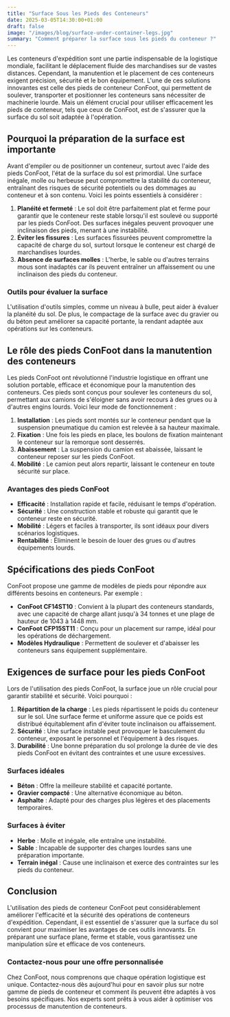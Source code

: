 ```yaml
---
title: "Surface Sous les Pieds des Conteneurs"
date: 2025-03-05T14:30:00+01:00
draft: false
image: "/images/blog/surface-under-container-legs.jpg"
summary: "Comment préparer la surface sous les pieds du conteneur ?"
---
```


Les conteneurs d'expédition sont une partie indispensable de la logistique mondiale, facilitant le déplacement fluide des marchandises sur de vastes distances. Cependant, la manutention et le placement de ces conteneurs exigent précision, sécurité et le bon équipement. L'une de ces solutions innovantes est celle des pieds de conteneur ConFoot, qui permettent de soulever, transporter et positionner les conteneurs sans nécessiter de machinerie lourde. Mais un élément crucial pour utiliser efficacement les pieds de conteneur, tels que ceux de ConFoot, est de s'assurer que la surface du sol soit adaptée à l'opération.

## Pourquoi la préparation de la surface est importante

Avant d'empiler ou de positionner un conteneur, surtout avec l'aide des pieds ConFoot, l'état de la surface du sol est primordial. Une surface inégale, molle ou herbeuse peut compromettre la stabilité du conteneur, entraînant des risques de sécurité potentiels ou des dommages au conteneur et à son contenu. Voici les points essentiels à considérer :

1. **Planéité et fermeté** : Le sol doit être parfaitement plat et ferme pour garantir que le conteneur reste stable lorsqu'il est soulevé ou supporté par les pieds ConFoot. Des surfaces inégales peuvent provoquer une inclinaison des pieds, menant à une instabilité.
2. **Éviter les fissures** : Les surfaces fissurées peuvent compromettre la capacité de charge du sol, surtout lorsque le conteneur est chargé de marchandises lourdes.
3. **Absence de surfaces molles** : L'herbe, le sable ou d'autres terrains mous sont inadaptés car ils peuvent entraîner un affaissement ou une inclinaison des pieds du conteneur.

### Outils pour évaluer la surface
L'utilisation d'outils simples, comme un niveau à bulle, peut aider à évaluer la planéité du sol. De plus, le compactage de la surface avec du gravier ou du béton peut améliorer sa capacité portante, la rendant adaptée aux opérations sur les conteneurs.

## Le rôle des pieds ConFoot dans la manutention des conteneurs

Les pieds ConFoot ont révolutionné l'industrie logistique en offrant une solution portable, efficace et économique pour la manutention des conteneurs. Ces pieds sont conçus pour soulever les conteneurs du sol, permettant aux camions de s'éloigner sans avoir recours à des grues ou à d'autres engins lourds. Voici leur mode de fonctionnement :

1. **Installation** : Les pieds sont montés sur le conteneur pendant que la suspension pneumatique du camion est relevée à sa hauteur maximale.
2. **Fixation** : Une fois les pieds en place, les boulons de fixation maintenant le conteneur sur la remorque sont desserrés.
3. **Abaissement** : La suspension du camion est abaissée, laissant le conteneur reposer sur les pieds ConFoot.
4. **Mobilité** : Le camion peut alors repartir, laissant le conteneur en toute sécurité sur place.

### Avantages des pieds ConFoot
- **Efficacité** : Installation rapide et facile, réduisant le temps d'opération.
- **Sécurité** : Une construction stable et robuste qui garantit que le conteneur reste en sécurité.
- **Mobilité** : Légers et faciles à transporter, ils sont idéaux pour divers scénarios logistiques.
- **Rentabilité** : Éliminent le besoin de louer des grues ou d'autres équipements lourds.

## Spécifications des pieds ConFoot

ConFoot propose une gamme de modèles de pieds pour répondre aux différents besoins en conteneurs. Par exemple :

- **ConFoot CF14ST10** : Convient à la plupart des conteneurs standards, avec une capacité de charge allant jusqu'à 34 tonnes et une plage de hauteur de 1043 à 1448 mm.
- **ConFoot CFP15ST11** : Conçu pour un placement sur rampe, idéal pour les opérations de déchargement.
- **Modèles Hydraulique** : Permettent de soulever et d'abaisser les conteneurs sans équipement supplémentaire.

## Exigences de surface pour les pieds ConFoot

Lors de l'utilisation des pieds ConFoot, la surface joue un rôle crucial pour garantir stabilité et sécurité. Voici pourquoi :

1. **Répartition de la charge** : Les pieds répartissent le poids du conteneur sur le sol. Une surface ferme et uniforme assure que ce poids est distribué équitablement afin d'éviter toute inclinaison ou affaissement.
2. **Sécurité** : Une surface instable peut provoquer le basculement du conteneur, exposant le personnel et l'équipement à des risques.
3. **Durabilité** : Une bonne préparation du sol prolonge la durée de vie des pieds ConFoot en évitant des contraintes et une usure excessives.

### Surfaces idéales
- **Béton** : Offre la meilleure stabilité et capacité portante.
- **Gravier compacté** : Une alternative économique au béton.
- **Asphalte** : Adapté pour des charges plus légères et des placements temporaires.

### Surfaces à éviter
- **Herbe** : Molle et inégale, elle entraîne une instabilité.
- **Sable** : Incapable de supporter des charges lourdes sans une préparation importante.
- **Terrain inégal** : Cause une inclinaison et exerce des contraintes sur les pieds du conteneur.

## Conclusion

L'utilisation des pieds de conteneur ConFoot peut considérablement améliorer l'efficacité et la sécurité des opérations de conteneurs d'expédition. Cependant, il est essentiel de s'assurer que la surface du sol convient pour maximiser les avantages de ces outils innovants. En préparant une surface plane, ferme et stable, vous garantissez une manipulation sûre et efficace de vos conteneurs.

### Contactez-nous pour une offre personnalisée
Chez ConFoot, nous comprenons que chaque opération logistique est unique. Contactez-nous dès aujourd'hui pour en savoir plus sur notre gamme de pieds de conteneur et comment ils peuvent être adaptés à vos besoins spécifiques. Nos experts sont prêts à vous aider à optimiser vos processus de manutention de conteneurs.